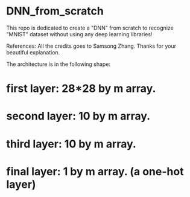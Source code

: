 # DNN_from_scratch
This repo is dedicated to create a "DNN" from scratch to recognize "MNIST" dataset without using any deep learning libraries!

References: All the credits goes to Samsong Zhang. Thanks for your beautiful explanation.

The architecture is in the following shape:
#    first layer: 28*28 by m array.
#    second layer: 10 by m array.
#    third layer: 10 by m array.
#    final layer: 1 by m array. (a one-hot layer)